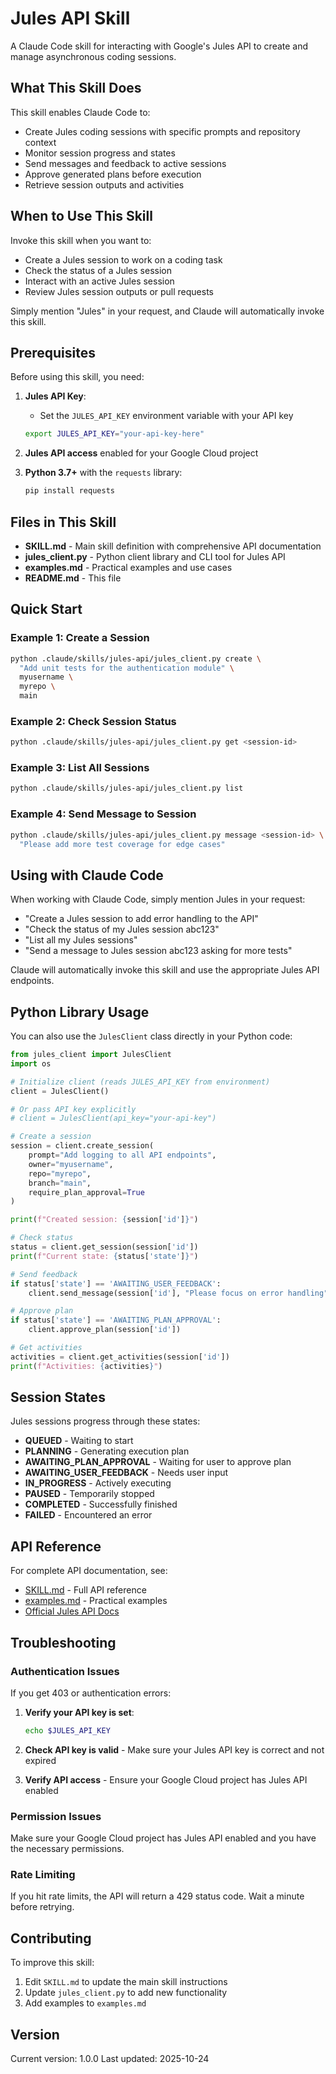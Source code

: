# Jules API Skill

A Claude Code skill for interacting with Google's Jules API to create and manage asynchronous coding sessions.

## What This Skill Does

This skill enables Claude Code to:
- Create Jules coding sessions with specific prompts and repository context
- Monitor session progress and states
- Send messages and feedback to active sessions
- Approve generated plans before execution
- Retrieve session outputs and activities

## When to Use This Skill

Invoke this skill when you want to:
- Create a Jules session to work on a coding task
- Check the status of a Jules session
- Interact with an active Jules session
- Review Jules session outputs or pull requests

Simply mention "Jules" in your request, and Claude will automatically invoke this skill.

## Prerequisites

Before using this skill, you need:

1. **Jules API Key**:
   - Set the `JULES_API_KEY` environment variable with your API key
   ```bash
   export JULES_API_KEY="your-api-key-here"
   ```

2. **Jules API access** enabled for your Google Cloud project

3. **Python 3.7+** with the `requests` library:
   ```bash
   pip install requests
   ```

## Files in This Skill

- **SKILL.md** - Main skill definition with comprehensive API documentation
- **jules_client.py** - Python client library and CLI tool for Jules API
- **examples.md** - Practical examples and use cases
- **README.md** - This file

## Quick Start

### Example 1: Create a Session

```bash
python .claude/skills/jules-api/jules_client.py create \
  "Add unit tests for the authentication module" \
  myusername \
  myrepo \
  main
```

### Example 2: Check Session Status

```bash
python .claude/skills/jules-api/jules_client.py get <session-id>
```

### Example 3: List All Sessions

```bash
python .claude/skills/jules-api/jules_client.py list
```

### Example 4: Send Message to Session

```bash
python .claude/skills/jules-api/jules_client.py message <session-id> \
  "Please add more test coverage for edge cases"
```

## Using with Claude Code

When working with Claude Code, simply mention Jules in your request:

- "Create a Jules session to add error handling to the API"
- "Check the status of my Jules session abc123"
- "List all my Jules sessions"
- "Send a message to Jules session abc123 asking for more tests"

Claude will automatically invoke this skill and use the appropriate Jules API endpoints.

## Python Library Usage

You can also use the `JulesClient` class directly in your Python code:

```python
from jules_client import JulesClient
import os

# Initialize client (reads JULES_API_KEY from environment)
client = JulesClient()

# Or pass API key explicitly
# client = JulesClient(api_key="your-api-key")

# Create a session
session = client.create_session(
    prompt="Add logging to all API endpoints",
    owner="myusername",
    repo="myrepo",
    branch="main",
    require_plan_approval=True
)

print(f"Created session: {session['id']}")

# Check status
status = client.get_session(session['id'])
print(f"Current state: {status['state']}")

# Send feedback
if status['state'] == 'AWAITING_USER_FEEDBACK':
    client.send_message(session['id'], "Please focus on error handling")

# Approve plan
if status['state'] == 'AWAITING_PLAN_APPROVAL':
    client.approve_plan(session['id'])

# Get activities
activities = client.get_activities(session['id'])
print(f"Activities: {activities}")
```

## Session States

Jules sessions progress through these states:

- **QUEUED** - Waiting to start
- **PLANNING** - Generating execution plan
- **AWAITING_PLAN_APPROVAL** - Waiting for user to approve plan
- **AWAITING_USER_FEEDBACK** - Needs user input
- **IN_PROGRESS** - Actively executing
- **PAUSED** - Temporarily stopped
- **COMPLETED** - Successfully finished
- **FAILED** - Encountered an error

## API Reference

For complete API documentation, see:
- [SKILL.md](./SKILL.md) - Full API reference
- [examples.md](./examples.md) - Practical examples
- [Official Jules API Docs](https://developers.google.com/jules/api/reference/rest)

## Troubleshooting

### Authentication Issues

If you get 403 or authentication errors:

1. **Verify your API key is set**:
   ```bash
   echo $JULES_API_KEY
   ```

2. **Check API key is valid** - Make sure your Jules API key is correct and not expired

3. **Verify API access** - Ensure your Google Cloud project has Jules API enabled

### Permission Issues

Make sure your Google Cloud project has Jules API enabled and you have the necessary permissions.

### Rate Limiting

If you hit rate limits, the API will return a 429 status code. Wait a minute before retrying.

## Contributing

To improve this skill:
1. Edit `SKILL.md` to update the main skill instructions
2. Update `jules_client.py` to add new functionality
3. Add examples to `examples.md`

## Version

Current version: 1.0.0
Last updated: 2025-10-24

